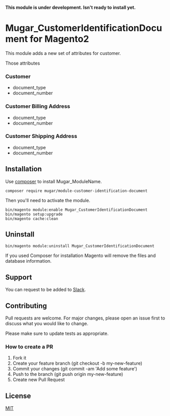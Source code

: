 **This module is under development. Isn't ready to install yet.**

# Mugar_CustomerIdentificationDocument for Magento2

This module adds a new set of attributes for customer.

Those attributes 

### Customer

* document_type
* document_number

### Customer Billing Address

* document_type
* document_number 

### Customer Shipping Address

* document_type
* document_number

## Installation

Use [composer](https://getcomposer.org/) to install Mugar_ModuleName.

```
composer require mugar/module-customer-identification-document
```

Then you'll need to activate the module.

```
bin/magento module:enable Mugar_CustomerIdentificationDocument
bin/magento setup:upgrade
bin/magento cache:clean
```

## Uninstall

```
bin/magento module:uninstall Mugar_CustomerIdentificationDocument
```

If you used Composer for installation Magento will remove the files and database information. 

## Support

You can request to be added to [Slack](https://mugar.slack.com/).

## Contributing

Pull requests are welcome. For major changes, please open an issue first to discuss what you would like to change.

Please make sure to update tests as appropriate.

### How to create a PR

1. Fork it
2. Create your feature branch (git checkout -b my-new-feature)
3. Commit your changes (git commit -am 'Add some feature')
4. Push to the branch (git push origin my-new-feature)
5. Create new Pull Request

## License

[MIT](https://choosealicense.com/licenses/mit/)